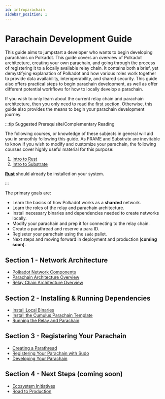 ```yaml
---
id: introparachain
sidebar_position: 1
---
```


# Parachain Development Guide

This guide aims to jumpstart a developer who wants to begin developing parachains on Polkadot. This guide covers an overview of Polkadot architecture, creating your own parachain, and going through the process of registering it to a locally available relay chain.  It contains both a brief, yet demystifying explanation of Polkadot and how various roles work together to provide data availability, interoperability, and shared security.  This guide also offers practical steps to begin parachain development, as well as offer different potential workflows for how to locally develop a parachain. 

If you wish to only learn about the current relay chain and parachain architecture, then you only need to read the [first section](./Parachain/beginner/section1/index.md).  Otherwise, this guide also provides the means to begin your parachain development journey.

:::tip Suggested Prerequisite/Complementary Reading 

The following courses, or knowledge of these subjects in general will aid you in smoothly following this guide.  As FRAME and Substrate are inevitable to know if you wish to modify and customize your parachain, the following courses cover highly useful material for this purpose:

1. [Intro to Rust](./introrust.md)
2. [Intro to Substrate](./introsubstrate.md)

[**Rust**](https://www.rust-lang.org/tools/install) should already be installed on your system.

:::

The primary goals are:

- Learn the basics of how Polkadot works as a **sharded** network.
- Learn the roles of the relay and parachain architecture.
- Install necessary binaries and dependencies needed to create networks locally.
- Modify your parachain and prep it for connecting to the relay chain.
- Create a parathread and reserve a para ID.
- Regiseter your parachain using the `sudo` pallet.
- Next steps and moving forward in deployment and production **(coming soon)**.

## Section 1 - Network Architecture

- [Polkadot Network Components](./Parachain/beginner/section1/network-components.md)
- [Parachain Architecture Overview](./Parachain/beginner/section1/parachain.md)
- [Relay Chain Architecture Overview](./Parachain/beginner/section1/relay-chain.md)

## Section 2 - Installing & Running Dependencies

- [Install Local Binaries](./Parachain/beginner/section2/install-binary.md)
- [Install the Cumulus Parachain Template](./Parachain/beginner/section2/install-template.md)
- [Running the Relay and Parachain](./Parachain/beginner/section2/running-chains.md)

## Section 3 - Registering Your Parachain

- [Creating a Parathread](./Parachain/beginner/section3/creating-parathread.md)
- [Registering Your Parachain with Sudo](./Parachain/beginner/section3/creating-auction.md)
- [Developing Your Parachain](./Parachain/beginner/section3/developing-parachain.md)

## Section 4 - Next Steps (coming soon)

- [Ecosystem Initiatives](./Parachain/beginner/section4/initatives.md)
- [Road to Production](./Parachain/beginner/section4/road-to-production.md)